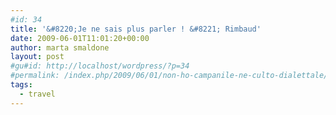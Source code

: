 ```yaml
---
#id: 34
title: '&#8220;Je ne sais plus parler ! &#8221; Rimbaud'
date: 2009-06-01T11:01:20+00:00
author: marta smaldone
layout: post
#gu#id: http://localhost/wordpress/?p=34
#permalink: /index.php/2009/06/01/non-ho-campanile-ne-culto-dialettale/
tags:
  - travel
---
```

<span style="font-size: small;"><span style="font-family: verdana,geneva;"><em></em></span></span>